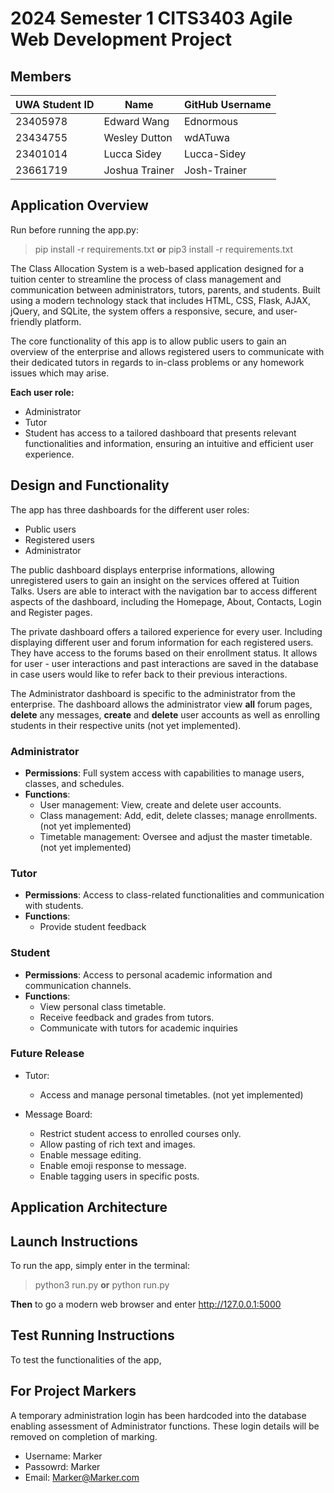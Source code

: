 # 2024 Semester 1 CITS3403 Agile Web Development Project

## Members
| UWA Student ID | Name           | GitHub Username |
|--------|----------------|-----------------|
| 23405978 | Edward Wang       | Ednormous         |
| 23434755 | Wesley Dutton     | wdATuwa           |
| 23401014 | Lucca Sidey    |  Lucca-Sidey     |
| 23661719 | Joshua Trainer  |  Josh-Trainer    |

## Application Overview

Run before running the app.py:

> pip install -r requirements.txt
**or**
> pip3 install -r requirements.txt

The Class Allocation System is a web-based application designed for a tuition center to streamline the process of class management and communication between administrators, tutors, parents, and students. Built using a modern technology stack that includes HTML, CSS, Flask, AJAX, jQuery, and SQLite, the system offers a responsive, secure, and user-friendly platform.

The core functionality of this app is to allow public users to gain an overview of the enterprise and allows registered users to communicate with their dedicated tutors in regards to in-class problems or any homework issues which may arise. 

**Each user role:**
- Administrator 
- Tutor
- Student
has access to a tailored dashboard that presents relevant functionalities and information, ensuring an intuitive and efficient user experience.
   
## Design and Functionality

The app has three dashboards for the different user roles:
- Public users
- Registered users
- Administrator

The public dashboard displays enterprise informations, allowing unregistered users to gain an insight on the services offered at Tuition Talks. Users are able to interact with the navigation bar to access different aspects of the dashboard, including the Homepage, About, Contacts, Login and Register pages. 

The private dashboard offers a tailored experience for every user. Including displaying different user and forum information for each registered users. They have access to the forums based on their enrollment status. It allows for user - user interactions and past interactions are saved in the database in case users would like to refer back to their previous interactions.

The Administrator dashboard is specific to the administrator from the enterprise. The dashboard allows the administrator view **all** forum pages, **delete** any messages, **create** and **delete** user accounts as well as enrolling students in their respective units (not yet implemented). 

### Administrator

- **Permissions**: Full system access with capabilities to manage users, classes, and schedules.
- **Functions**:
  - User management: View, create and delete user accounts.
  - Class management: Add, edit, delete classes; manage enrollments. (not yet implemented)
  - Timetable management: Oversee and adjust the master timetable. (not yet implemented)

### Tutor

- **Permissions**: Access to class-related functionalities and communication with students.
- **Functions**:
  - Provide student feedback
  


### Student

- **Permissions**: Access to personal academic information and communication channels.
- **Functions**:
  - View personal class timetable.
  - Receive feedback and grades from tutors.
  - Communicate with tutors for academic inquiries 


### Future Release
- Tutor:
  - Access and manage personal timetables. (not yet implemented)

- Message Board:
   - Restrict student access to enrolled courses only.
   - Allow pasting of rich text and images.
   - Enable message editing.
   - Enable emoji response to message.
   - Enable tagging users in specific posts.


## Application Architecture




## Launch Instructions
To run the app, simply enter in the terminal: 
> python3 run.py
**or**
> python run.py

**Then** to go a modern web browser and enter http://127.0.0.1:5000


## Test Running Instructions

To test the functionalities of the app, 

## For Project Markers

A temporary administration login has been hardcoded into the database enabling assessment of Administrator functions. These login details will be removed on completion of marking.
 - Username: Marker
 - Passowrd: Marker
 - Email: Marker@Marker.com
